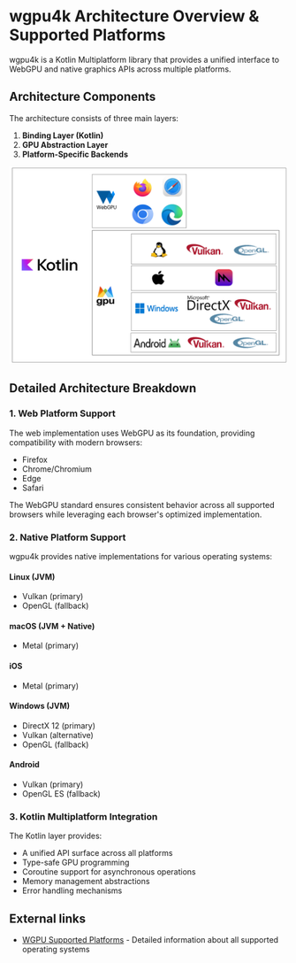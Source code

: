 # wgpu4k Architecture Overview & Supported Platforms

wgpu4k is a Kotlin Multiplatform library that provides a unified interface to WebGPU and native graphics APIs across multiple platforms.

## Architecture Components

The architecture consists of three main layers:

1. **Binding Layer (Kotlin)**
2. **GPU Abstraction Layer**
3. **Platform-Specific Backends**

![Architecture de WGPU4K](wgpu4k-architecture.png)

## Detailed Architecture Breakdown

### 1. Web Platform Support

The web implementation uses WebGPU as its foundation, providing compatibility with modern browsers:

- Firefox
- Chrome/Chromium
- Edge
- Safari

The WebGPU standard ensures consistent behavior across all supported browsers while leveraging each browser's optimized implementation.

### 2. Native Platform Support

wgpu4k provides native implementations for various operating systems:

#### Linux (JVM)
- Vulkan (primary)
- OpenGL (fallback)

#### macOS (JVM + Native)
- Metal (primary)

#### iOS
- Metal (primary)

#### Windows (JVM)
- DirectX 12 (primary)
- Vulkan (alternative)
- OpenGL (fallback)

#### Android
- Vulkan (primary)
- OpenGL ES (fallback)

### 3. Kotlin Multiplatform Integration

The Kotlin layer provides:

- A unified API surface across all platforms
- Type-safe GPU programming
- Coroutine support for asynchronous operations
- Memory management abstractions
- Error handling mechanisms

## External links

* [WGPU Supported Platforms](https://github.com/gfx-rs/wgpu?tab=readme-ov-file#supported-platforms) - Detailed information about all supported operating systems
